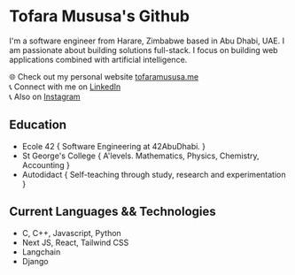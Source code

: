 # Tofara Mususa's Github

I'm a software engineer from Harare, Zimbabwe based in Abu Dhabi, UAE. I am passionate about building solutions full-stack. I focus on building web applications combined with artificial intelligence.

   🌐 Check out my personal website [tofaramususa.me](https://www.tofaramususa.me)    
   📞 Connect with me on [LinkedIn](https://www.linkedin.com/in/tofara-mususa/)   
   📞 Also on [Instagram](https://www.instagram.com/tofara_m)   

## Education

- Ecole 42 { Software Engineering at 42AbuDhabi. }  
- St George's College { A'levels. Mathematics, Physics, Chemistry, Accounting }    
- Autodidact { Self-teaching through study, research and experimentation }    

## Current Languages && Technologies

 - C, C++, Javascript, Python   
 - Next JS, React, Tailwind CSS   
 - Langchain   
 - Django    
